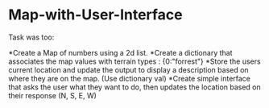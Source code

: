 # Map-with-User-Interface

Task was too: 

*Create a Map of numbers using a 2d list.
*Create a dictionary that associates the map values with terrain types : {0:"forrest"}
*Store the users current location and update the output to display a description based on where they are on the map. (Use dictionary val)
*Create simple interface that asks the user what they want to do, then updates the location based on their response (N, S, E, W)

